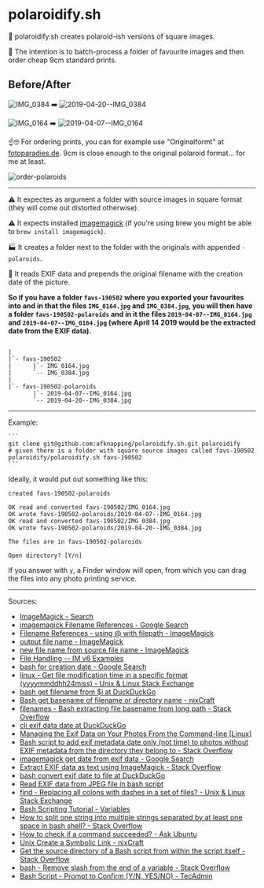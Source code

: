 # polaroidify.sh

📸 polaroidify.sh creates polaroid-ish versions of square images.

🌄 The intention is to batch-process a folder of favourite images and then order cheap 9cm standard prints.

## Before/After


![IMG_0384](https://user-images.githubusercontent.com/170145/57109044-bc83ec00-6d34-11e9-8bbf-a23d8cdcc908.jpg) ➡️ ![2019-04-20--IMG_0384](https://user-images.githubusercontent.com/170145/57109045-bc83ec00-6d34-11e9-9055-108dd04e69ec.jpg)

![IMG_0164](https://user-images.githubusercontent.com/170145/57109035-b857ce80-6d34-11e9-8df6-23436badc59d.jpg) ➡️ ![2019-04-07--IMG_0164](https://user-images.githubusercontent.com/170145/57109036-b857ce80-6d34-11e9-8db0-184a4ad109a5.jpg)



☝️🤓 For ordering prints, you can for example use "Originalformt" at [fotoparadies.de](https://www.fotoparadies.de/fotos/fotoabzuege.html). 9cm is close enough to the original polaroid format... for me at least.

![order-polaroids](https://user-images.githubusercontent.com/170145/57108909-68790780-6d34-11e9-93ba-5a1db2545435.jpeg)



---

⚠️ It expectes as argument a folder with source images in square format (they will come out distorted otherwise).

⚠️ It expects installed [imagemagick](https://www.imagemagick.org/) (if you're using brew you might be able to `brew install imagemagick`).

🏭 It creates a folder next to the folder with the originals with appended `-polaroids`.

🚀 It reads EXIF data and prepends the original filename with the creation date of the picture.

**So if you have a folder `favs-190502` where you exported your favourites into and in that the files `IMG_0164.jpg` and `IMG_0384.jpg`, you will then have a folder `favs-190502-polaroids` and in it the files `2019-04-07--IMG_0164.jpg` and `2019-04-07--IMG_0164.jpg` (where April 14 2019 would be the extracted date from the EXIF data).**

```

|
|`- favs-190502
|      |`- IMG_0164.jpg
|      `-- IMG_0384.jpg
|
|`- favs-190502-polaroids
       |`- 2019-04-07--IMG_0164.jpg
       `-- 2019-04-20--IMG_0384.jpg

```

---

Example:
    
    ```
    git clone git@github.com:afknapping/polaroidify.sh.git polaroidify
    # given there is a folder with square source images called favs-190502
    polaroidify/polaroidify.sh favs-190502
    ```

Ideally, it would put out something like this:

```
created favs-190502-polaroids

OK read and converted favs-190502/IMG_0164.jpg
OK wrote favs-190502-polaroids/2019-04-07--IMG_0164.jpg
OK read and converted favs-190502/IMG_0384.jpg
OK wrote favs-190502-polaroids/2019-04-20--IMG_0384.jpg

The files are in favs-190502-polaroids

Open directory? [Y/n]
```

If you answer with `y`, a Finder window will open, from which you can drag the files into any photo printing service.

---

Sources:

* [ImageMagick - Search](https://imagemagick.org/script/search.php?q=formatting+character&sa=)
* [imagemagick Filename References - Google Search](https://www.google.com/search?hl=en&q=imagemagick%20Filename%20References)
* [Filename References - using @ with filepath - ImageMagick](https://imagemagick.org/discourse-server/viewtopic.php?t=17830)
* [output file name - ImageMagick](https://www.imagemagick.org/discourse-server/viewtopic.php?t=17149)
* [new file name from source file name - ImageMagick](https://www.imagemagick.org/discourse-server/viewtopic.php?t=18272)
* [File Handling -- IM v6 Examples](https://www.imagemagick.org/Usage/files/#save_escapes)
* [bash for creation date - Google Search](https://www.google.com/search?hl=en&q=bash%20for%20creation%20date)
* [linux - Get file modification time in a specific format (yyyymmddhh24miss) - Unix & Linux Stack Exchange](https://unix.stackexchange.com/questions/285897/get-file-modification-time-in-a-specific-format-yyyymmddhh24miss)
* [bash get filename from $i at DuckDuckGo](https://duckduckgo.com/?q=bash+get+filename+from+%24i&ia=web)
* [Bash get basename of filename or directory name - nixCraft](https://www.cyberciti.biz/faq/bash-get-basename-of-filename-or-directory-name/)
* [filenames - Bash extracting file basename from long path - Stack Overflow](https://stackoverflow.com/questions/18845814/bash-extracting-file-basename-from-long-path)
* [cli exif data date at DuckDuckGo](https://duckduckgo.com/?q=cli+exif+data+date&ia=web)
* [Managing the Exif Data on Your Photos From the Command-line [Linux]](https://www.maketecheasier.com/managing-exif-data-from-command-line/)
* [Bash script to add exif metadata date only (not time) to photos without EXIF metadata from the directory they belong to - Stack Overflow](https://stackoverflow.com/questions/46924712/bash-script-to-add-exif-metadata-date-only-not-time-to-photos-without-exif-met)
* [imagemagick get date from exif data - Google Search](https://www.google.com/search?hl=en&q=imagemagick%20get%20date%20from%20exif%20data)
* [Extract EXIF data as text using ImageMagick - Stack Overflow](https://stackoverflow.com/questions/26654709/extract-exif-data-as-text-using-imagemagick)
* [bash convert exif date to file at DuckDuckGo](https://duckduckgo.com/?q=bash+convert+exif+date+to+file&ia=web)
* [Read EXIF data from JPEG file in bash script](https://www.experts-exchange.com/questions/24693599/Read-EXIF-data-from-JPEG-file-in-bash-script.html)
* [find - Replacing all colons with dashes in a set of files? - Unix & Linux Stack Exchange](https://unix.stackexchange.com/questions/389103/replacing-all-colons-with-dashes-in-a-set-of-files)
* [Bash Scripting Tutorial - Variables](https://ryanstutorials.net/bash-scripting-tutorial/bash-variables.php)
* [How to split one string into multiple strings separated by at least one space in bash shell? - Stack Overflow](https://stackoverflow.com/questions/1469849/how-to-split-one-string-into-multiple-strings-separated-by-at-least-one-space-in)
* [How to check if a command succeeded? - Ask Ubuntu](https://askubuntu.com/questions/29370/how-to-check-if-a-command-succeeded)
* [Unix Create a Symbolic Link - nixCraft](https://www.cyberciti.biz/faq/unix-creating-symbolic-link-ln-command/)
* [Get the source directory of a Bash script from within the script itself - Stack Overflow](https://stackoverflow.com/questions/59895/get-the-source-directory-of-a-bash-script-from-within-the-script-itself)
* [bash - Remove slash from the end of a variable - Stack Overflow](https://stackoverflow.com/questions/1848415/remove-slash-from-the-end-of-a-variable)
* [Bash Script - Prompt to Confirm (Y/N, YES/NO) - TecAdmin](https://tecadmin.net/bash-script-prompt-to-confirm-yes-no/)
